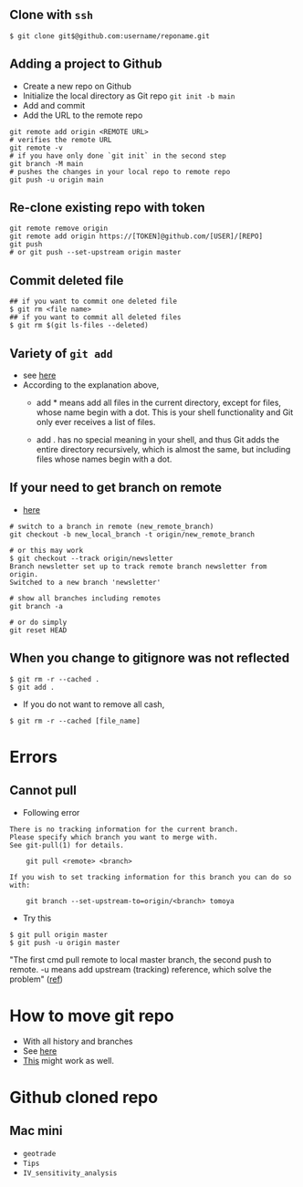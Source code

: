 ## Clone with `ssh`

```
$ git clone git$@github.com:username/reponame.git
```

## Adding a project to Github
* Create a new repo on Github
* Initialize the local directory as Git repo `git init -b main`
* Add and commit
* Add the URL to the remote repo

```
git remote add origin <REMOTE URL>
# verifies the remote URL
git remote -v 
# if you have only done `git init` in the second step
git branch -M main
# pushes the changes in your local repo to remote repo
git push -u origin main
```

## Re-clone existing repo with token

```
git remote remove origin
git remote add origin https://[TOKEN]@github.com/[USER]/[REPO]
git push
# or git push --set-upstream origin master
```


## Commit deleted file
```
## if you want to commit one deleted file
$ git rm <file name>
## if you want to commit all deleted files
$ git rm $(git ls-files --deleted)
```

## Variety of `git add`
* see [here][1]
* According to the explanation above,
	* add * means add all files in the current directory, except for files, whose name begin with a dot. This is your shell functionality and Git only ever receives a list of files.

	* add . has no special meaning in your shell, and thus Git adds the entire directory recursively, which is almost the same, but including files whose names begin with a dot.

## If your need to get branch on remote
* [here][2]

```
# switch to a branch in remote (new_remote_branch)
git checkout -b new_local_branch -t origin/new_remote_branch

# or this may work
$ git checkout --track origin/newsletter
Branch newsletter set up to track remote branch newsletter from origin.
Switched to a new branch 'newsletter'

# show all branches including remotes
git branch -a 

# or do simply 
git reset HEAD
```

## When you change to gitignore was not reflected

```
$ git rm -r --cached .
$ git add .
```

* If you do not want to remove all cash,

```
$ git rm -r --cached [file_name]
```

# Errors

## Cannot pull
* Following error
 
```
There is no tracking information for the current branch.
Please specify which branch you want to merge with.
See git-pull(1) for details.

    git pull <remote> <branch>

If you wish to set tracking information for this branch you can do so with:

    git branch --set-upstream-to=origin/<branch> tomoya
```

* Try this

```
$ git pull origin master
$ git push -u origin master
```

"The first cmd pull remote to local master branch, the second push to remote. -u means add upstream (tracking) reference, which solve the problem" ([ref][3])

# How to move git repo
* With all history and branches
* See [here](https://gist.github.com/tomoya-sasaki/731369b9fbe50a9052c753642cf65dda)
* [This](https://www.atlassian.com/git/tutorials/git-move-repository) might work as well.

# Github cloned repo
## Mac mini
* `geotrade`
* `Tips`
* `IV_sensitivity_analysis`



[1]:https://stackoverflow.com/questions/26042390/git-add-asterisk-vs-git-add-period
[2]:https://git-scm.com/docs/git-checkout
[3]:https://stackoverflow.com/questions/12054223/git-new-user-trying-to-do-pull-and-getting-some-confusing-messages
